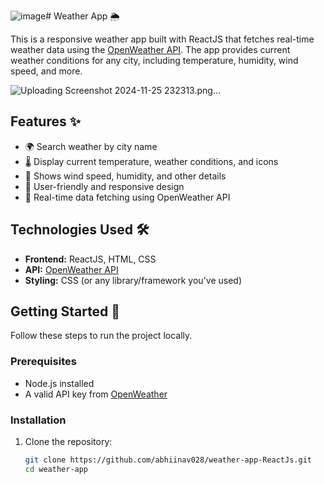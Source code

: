 ![image](https://github.com/user-attachments/assets/0d329c08-c810-49ef-835c-ca9bc557c79f)# Weather App 🌦️

This is a responsive weather app built with ReactJS that fetches real-time weather data using the [OpenWeather API](https://openweathermap.org/api). The app provides current weather conditions for any city, including temperature, humidity, wind speed, and more.

![Uploading Screenshot 2024-11-25 232313.png…]()

## Features ✨

- 🌍 Search weather by city name
- 🌡️ Display current temperature, weather conditions, and icons
- 💨 Shows wind speed, humidity, and other details
- 🎨 User-friendly and responsive design
- 🔄 Real-time data fetching using OpenWeather API

## Technologies Used 🛠️

- **Frontend:** ReactJS, HTML, CSS
- **API:** [OpenWeather API](https://openweathermap.org/api)
- **Styling:** CSS (or any library/framework you've used)

## Getting Started 🚀

Follow these steps to run the project locally.

### Prerequisites

- Node.js installed
- A valid API key from [OpenWeather](https://openweathermap.org/api)

### Installation

1. Clone the repository:
   ```bash
   git clone https://github.com/abhiinav028/weather-app-ReactJs.git
   cd weather-app
